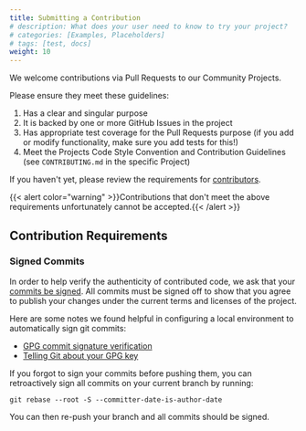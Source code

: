 ```yaml
---
title: Submitting a Contribution
# description: What does your user need to know to try your project?
# categories: [Examples, Placeholders]
# tags: [test, docs]
weight: 10
---
```


We welcome contributions via Pull Requests to our Community Projects.

Please ensure they meet these guidelines:

1. Has a clear and singular purpose
2. It is backed by one or more GitHub Issues in the project
3. Has appropriate test coverage for the Pull Requests purpose (if you add or modify functionality, make sure you add tests for this!)
4. Meet the Projects Code Style Convention and Contribution Guidelines (see `CONTRIBUTING.md` in the specific Project)

If you haven't yet, please review the requirements for [contributors](../community_roles/contributor.md).

{{< alert color="warning" >}}Contributions that don't meet the above requirements unfortunately cannot be accepted.{{< /alert >}}

## Contribution Requirements

### Signed Commits

In order to help verify the authenticity of contributed code, we ask that your [commits be signed](https://docs.github.com/en/authentication/managing-commit-signature-verification/signing-commits). All commits must be signed off to show that you agree to publish your changes under the current terms and licenses of the project.
  
Here are some notes we found helpful in configuring a local environment to automatically sign git commits:
  - [GPG commit signature verification](https://docs.github.com/en/authentication/managing-commit-signature-verification/about-commit-signature-verification#gpg-commit-signature-verification)
  - [Telling Git about your GPG key](https://docs.github.com/en/authentication/managing-commit-signature-verification/telling-git-about-your-signing-key#telling-git-about-your-gpg-key)

If you forgot to sign your commits before pushing them, you can retroactively sign all commits on your current branch by running:
```
git rebase --root -S --committer-date-is-author-date
```

You can then re-push your branch and all commits should be signed.